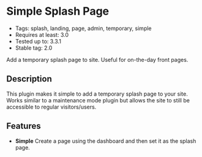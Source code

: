 # Simple Splash Page
* Tags: splash, landing, page, admin, temporary, simple
* Requires at least: 3.0
* Tested up to: 3.3.1
* Stable tag: 2.0

Add a temporary splash page to site. Useful for on-the-day front pages.

## Description

This plugin makes it simple to add a temporary splash page to your site. Works similar to a maintenance mode plugin but allows the site to still be accessible to regular visitors/users.

## Features

* **Simple** Create a page using the dashboard and then set it as the splash page.